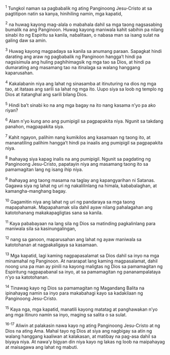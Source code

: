<sup>1</sup>
Tungkol naman sa pagbabalik ng ating Panginoong Jesu-Cristo at sa pagtitipon natin sa kanya, hinihiling namin, mga kapatid, 

<sup>2</sup>
na huwag kayong mag-alala o mabahala dahil sa mga taong nagsasabing bumalik na ang Panginoon. Huwag kayong maniwala kahit sabihin pa nilang sinabi ito ng Espiritu sa kanila, nabalitaan, o nabasa man sa isang sulat na galing daw sa amin. 

<sup>3</sup>
Huwag kayong magpadaya sa kanila sa anumang paraan. Sapagkat hindi darating ang araw ng pagbabalik ng Panginoon hanggaʼt hindi pa nagsisimula ang huling paghihimagsik ng mga tao sa Dios, at hindi pa dumarating ang masamang tao na itinalaga sa walang hanggang kaparusahan. 

<sup>4</sup>
Kakalabanin niya ang lahat ng sinasamba at itinuturing na dios ng mga tao, at itataas ang sarili sa lahat ng mga ito. Uupo siya sa loob ng templo ng Dios at itatanghal ang sarili bilang Dios. 

<sup>5</sup>
Hindi baʼt sinabi ko na ang mga bagay na ito nang kasama nʼyo pa ako riyan? 

<sup>6</sup>
Alam nʼyo kung ano ang pumipigil sa pagpapakita niya. Ngunit sa takdang panahon, magpapakita siya. 

<sup>7</sup>
Kahit ngayon, palihim nang kumikilos ang kasamaan ng taong ito, at mananatiling palihim hanggaʼt hindi pa inaalis ang pumipigil sa pagpapakita niya. 

<sup>8</sup>
Ihahayag siya kapag inalis na ang pumipigil. Ngunit sa pagdating ng Panginoong Jesu-Cristo, papatayin niya ang masamang taong ito sa pamamagitan lang ng isang ihip niya. 

<sup>9</sup>
Ihahayag ang taong masama na taglay ang kapangyarihan ni Satanas. Gagawa siya ng lahat ng uri ng nakalilinlang na himala, kababalaghan, at kamangha-manghang bagay. 

<sup>10</sup>
Gagamitin niya ang lahat ng uri ng pandaraya sa mga taong mapapahamak. Mapapahamak sila dahil ayaw nilang pahalagahan ang katotohanang makakapagligtas sana sa kanila. 

<sup>11</sup>
Kaya pababayaan na lang sila ng Dios sa matinding pagkalinlang para maniwala sila sa kasinungalingan, 

<sup>12</sup>
nang sa ganoon, maparusahan ang lahat ng ayaw maniwala sa katotohanan at nagpakaligaya sa kasamaan.

<sup>13</sup>
Mga kapatid, lagi kaming nagpapasalamat sa Dios dahil sa inyo na mga minamahal ng Panginoon. At nararapat lang kaming magpasalamat, dahil noong una pa man ay pinili na kayong maligtas ng Dios sa pamamagitan ng Espiritung nagpapabanal sa inyo, at sa pamamagitan ng pananampalataya nʼyo sa katotohanan. 

<sup>14</sup>
Tinawag kayo ng Dios sa pamamagitan ng Magandang Balita na ipinahayag namin sa inyo para makabahagi kayo sa kadakilaan ng Panginoong Jesu-Cristo. 

<sup>15</sup>
Kaya nga, mga kapatid, manatili kayong matatag at panghawakan nʼyo ang mga itinuro namin sa inyo, maging sa salita o sa sulat.

<sup>16-17</sup>
Aliwin at palakasin nawa kayo ng ating Panginoong Jesu-Cristo at ng Dios na ating Ama. Mahal tayo ng Dios at siya ang nagbigay sa atin ng walang hanggang kaaliwan at kalakasan, at matibay na pag-asa dahil sa biyaya niya. At nawaʼy bigyan din niya kayo ng lakas ng loob na maipahayag at maisagawa ang lahat ng mabuti.